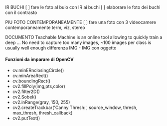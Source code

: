 

IR BUCHI
[ ] fare le foto al buio con IR ai buchi
[ ] elaborare le foto dei buchi con il contrasto


PIU FOTO CONTEMPORANEAMENTE 
[ ] fare una foto con 3 videocamere contemporaneamente
        term, viz, stereo



DOCUMENTO
Teachable Machine is an online tool allowing to quickly train a deep ... No need to capture too many images, ~100 images per class is usually well enough
differenza IMG - IMG con oggetto



#### **Funzioni da imparare di OpenCV**

- cv.minERnclosingCircle()
- cv.minAreaRect()
- cv.boundingRect()
- cv2.fillPoly(img,pts,color)
- cv2.filter2D()
- cv2.Sobel()
- cv2.inRange(gray, 150, 255)
- cv2.createTrackbar('Canny Thresh:', source_window, thresh, max_thresh, thresh_callback)
- cv2.putText()


